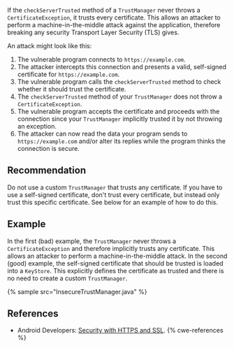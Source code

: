 If the `checkServerTrusted` method of a `TrustManager` never throws a `CertificateException`, it trusts every certificate. This allows an attacker to perform a machine-in-the-middle attack against the application, therefore breaking any security Transport Layer Security (TLS) gives.

An attack might look like this:

1. The vulnerable program connects to `https://example.com`.
1. The attacker intercepts this connection and presents a valid, self-signed certificate for `https://example.com`.
1. The vulnerable program calls the `checkServerTrusted` method to check whether it should trust the certificate.
1. The `checkServerTrusted` method of your `TrustManager` does not throw a `CertificateException`.
1. The vulnerable program accepts the certificate and proceeds with the connection since your `TrustManager` implicitly trusted it by not throwing an exception.
1. The attacker can now read the data your program sends to `https://example.com` and/or alter its replies while the program thinks the connection is secure.

## Recommendation
Do not use a custom `TrustManager` that trusts any certificate. If you have to use a self-signed certificate, don't trust every certificate, but instead only trust this specific certificate. See below for an example of how to do this.


## Example
In the first (bad) example, the `TrustManager` never throws a `CertificateException` and therefore implicitly trusts any certificate. This allows an attacker to perform a machine-in-the-middle attack. In the second (good) example, the self-signed certificate that should be trusted is loaded into a `KeyStore`. This explicitly defines the certificate as trusted and there is no need to create a custom `TrustManager`.

{% sample src="InsecureTrustManager.java" %}

## References
* Android Developers: [Security with HTTPS and SSL](https://developer.android.com/training/articles/security-ssl).
{% cwe-references %}
